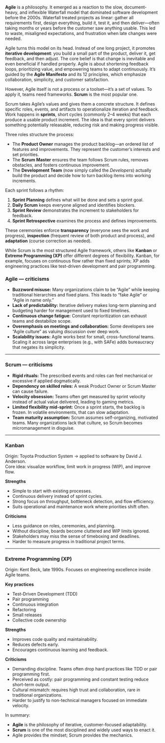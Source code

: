 **Agile** is a philosophy. It emerged as a reaction to the slow, document-heavy, and inflexible Waterfall model that dominated software development before the 2000s. Waterfall treated projects as linear: gather all requirements first, design everything, build it, test it, and then deliver—often taking months or years before the customer saw anything usable. This led to waste, misaligned expectations, and frustration when late changes were needed.

Agile turns this model on its head. Instead of one long project, it promotes **iterative development**: you build a small part of the product, deliver it, get feedback, and then adjust. The core belief is that change is inevitable and even beneficial if handled properly. Agile is about shortening feedback loops, prioritizing value, and empowering teams to adapt continuously. It’s guided by the **Agile Manifesto** and its 12 principles, which emphasize collaboration, simplicity, and customer satisfaction.

However, Agile itself is not a process or a toolset—it’s a set of values. To apply it, teams need frameworks. **Scrum** is the most popular one.

Scrum takes Agile’s values and gives them a concrete structure. It defines specific roles, events, and artifacts to operationalize iteration and feedback. Work happens in **sprints**, short cycles (commonly 2–4 weeks) that each produce a usable product increment. The idea is that every sprint delivers something potentially releasable, reducing risk and making progress visible.

Three roles structure the process:

- The **Product Owner** manages the product backlog—an ordered list of features and improvements. They represent the customer’s interests and set priorities.
- The **Scrum Master** ensures the team follows Scrum rules, removes obstacles, and fosters continuous improvement.
- The **Development Team** (now simply called the _Developers_) actually build the product and decide how to turn backlog items into working increments.

Each sprint follows a rhythm:

1. **Sprint Planning** defines what will be done and sets a sprint goal.
2. **Daily Scrum** keeps everyone aligned and identifies blockers.
3. **Sprint Review** demonstrates the increment to stakeholders for feedback.
4. **Sprint Retrospective** examines the process and defines improvements.

These ceremonies enforce **transparency** (everyone sees the work and progress), **inspection** (frequent review of both product and process), and **adaptation** (course correction as needed).

While Scrum is the most structured Agile framework, others like **Kanban** or **Extreme Programming (XP)** offer different degrees of flexibility. Kanban, for example, focuses on continuous flow rather than fixed sprints; XP adds engineering practices like test-driven development and pair programming.


### **Agile — criticisms**

- **Buzzword misuse:** Many organizations claim to be “Agile” while keeping traditional hierarchies and fixed plans. This leads to “fake Agile” or “Agile in name only.”
- **Lack of predictability:** Iterative delivery makes long-term planning and budgeting harder for management used to fixed timelines.
- **Continuous change fatigue:** Constant reprioritization can exhaust teams and destabilize scope.
- **Overemphasis on meetings and collaboration:** Some developers see “Agile culture” as valuing discussion over deep work.
- **Scalability issues:** Agile works best for small, cross-functional teams. Scaling it across large enterprises (e.g., with SAFe) adds bureaucracy that negates its simplicity.

---

### **Scrum — criticisms**

- **Rigid rituals:** The prescribed events and roles can feel mechanical or excessive if applied dogmatically.
- **Dependency on skilled roles:** A weak Product Owner or Scrum Master can cause failure.
- **Velocity obsession:** Teams often get measured by sprint velocity instead of actual value delivered, leading to gaming metrics.
- **Limited flexibility mid-sprint:** Once a sprint starts, the backlog is frozen. In volatile environments, that can slow adaptation.
- **Team maturity assumption:** Scrum assumes self-organizing, motivated teams. Many organizations lack that culture, so Scrum becomes micromanagement in disguise.

---

### **Kanban**

Origin: Toyota Production System → applied to software by David J. Anderson.  
Core idea: visualize workflow, limit work in progress (WIP), and improve flow.

**Strengths**

- Simple to start with existing processes.
- Continuous delivery instead of sprint cycles.
- Strong focus on throughput, bottleneck detection, and flow efficiency.
- Suits operational and maintenance work where priorities shift often.

**Criticisms**

- Less guidance on roles, ceremonies, and planning.
- Without discipline, boards become cluttered and WIP limits ignored.
- Stakeholders may miss the sense of timeboxing and deadlines.
- Harder to measure progress in traditional project terms.

---

### **Extreme Programming (XP)**

Origin: Kent Beck, late 1990s. Focuses on engineering excellence inside Agile teams.

**Key practices**

- Test-Driven Development (TDD)
- Pair programming
- Continuous integration
- Refactoring
- Small releases
- Collective code ownership

**Strengths**

- Improves code quality and maintainability.
- Reduces defects early.
- Encourages continuous learning and feedback.

**Criticisms**

- Demanding discipline. Teams often drop hard practices like TDD or pair programming first.
- Perceived as costly: pair programming and constant testing reduce short-term output.
- Cultural mismatch: requires high trust and collaboration, rare in traditional organizations.
- Harder to justify to non-technical managers focused on immediate velocity.


In summary:

- **Agile** is the philosophy of iterative, customer-focused adaptability.
- **Scrum** is one of the most disciplined and widely used ways to enact it.
- Agile provides the mindset; Scrum provides the mechanics.